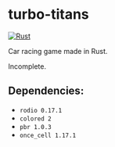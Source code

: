 # turbo-titans

[![Rust](https://github.com/logancammish/turbo-titans/actions/workflows/rust.yml/badge.svg)](https://github.com/logancammish/turbo-titans/actions/workflows/rust.yml)

Car racing game made in Rust.

 Incomplete.

## Dependencies:
* `rodio 0.17.1`
* `colored 2`
* `pbr 1.0.3`
* `once_cell 1.17.1`
